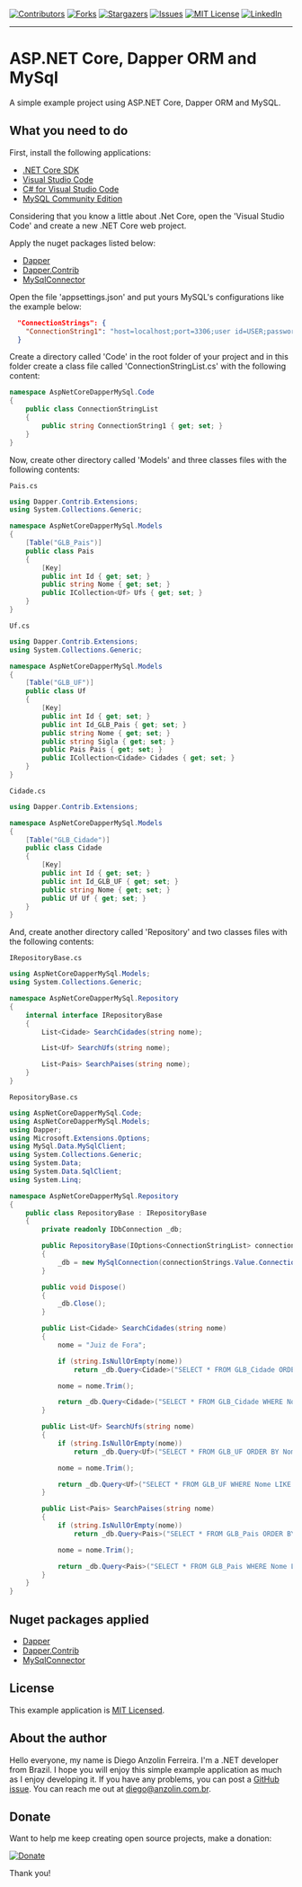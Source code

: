 <!-- PROJECT SHIELDS -->
<!--
*** I'm using markdown "reference style" links for readability.
*** Reference links are enclosed in brackets [ ] instead of parentheses ( ).
*** See the bottom of this document for the declaration of the reference variables
*** for contributors-url, forks-url, etc. This is an optional, concise syntax you may use.
*** https://www.markdownguide.org/basic-syntax/#reference-style-links
-->
[![Contributors][contributors-shield]][contributors-url]
[![Forks][forks-shield]][forks-url]
[![Stargazers][stars-shield]][stars-url]
[![Issues][issues-shield]][issues-url]
[![MIT License][license-shield]][license-url]
[![LinkedIn][linkedin-shield]][linkedin-url]

---


# ASP.NET Core, Dapper ORM and MySql
A simple example project using ASP.NET Core, Dapper ORM and MySQL.


What you need to do
-------------------

First, install the following applications:
- [.NET Core SDK](https://www.microsoft.com/net/download/core)
- [Visual Studio Code](https://code.visualstudio.com/)
- [C# for Visual Studio Code](https://marketplace.visualstudio.com/items?itemName=ms-vscode.csharp)
- [MySQL Community Edition](https://dev.mysql.com/downloads/mysql/)

Considering that you know a little about .Net Core, open the 'Visual Studio Code' and create a new .NET Core web project.

Apply the nuget packages listed below:
- [Dapper](https://www.nuget.org/packages/Dapper)
- [Dapper.Contrib](https://www.nuget.org/packages/Dapper.Contrib/)
- [MySqlConnector](https://www.nuget.org/packages/MySqlConnector/)

Open the file 'appsettings.json' and put yours MySQL's configurations like the example below:

```json
  "ConnectionStrings": {
    "ConnectionString1": "host=localhost;port=3306;user id=USER;password=PASSWORD;database=DATABASENAME;"
  }
```

Create a directory called 'Code' in the root folder of your project and in this folder create a class file called 'ConnectionStringList.cs' with the following content:

```csharp
namespace AspNetCoreDapperMySql.Code
{
    public class ConnectionStringList
    {
        public string ConnectionString1 { get; set; }
    }
}
```

Now, create other directory called 'Models' and three classes files with the following contents:

`Pais.cs`
```csharp
using Dapper.Contrib.Extensions;
using System.Collections.Generic;

namespace AspNetCoreDapperMySql.Models
{
    [Table("GLB_Pais")]
    public class Pais
    {
        [Key]
        public int Id { get; set; }
        public string Nome { get; set; }
        public ICollection<Uf> Ufs { get; set; }
    }
}
```

`Uf.cs`
```csharp
using Dapper.Contrib.Extensions;
using System.Collections.Generic;

namespace AspNetCoreDapperMySql.Models
{
    [Table("GLB_UF")]
    public class Uf
    {
        [Key]
        public int Id { get; set; }
        public int Id_GLB_Pais { get; set; }
        public string Nome { get; set; }
        public string Sigla { get; set; }
        public Pais Pais { get; set; }
        public ICollection<Cidade> Cidades { get; set; }
    }
}
```

`Cidade.cs`
```csharp
using Dapper.Contrib.Extensions;

namespace AspNetCoreDapperMySql.Models
{
    [Table("GLB_Cidade")]
    public class Cidade
    {
        [Key]
        public int Id { get; set; }
        public int Id_GLB_UF { get; set; }
        public string Nome { get; set; }
        public Uf Uf { get; set; }
    }
}
```

And, create another directory called 'Repository' and two classes files with the following contents:

`IRepositoryBase.cs`
```csharp
using AspNetCoreDapperMySql.Models;
using System.Collections.Generic;

namespace AspNetCoreDapperMySql.Repository
{
    internal interface IRepositoryBase
    {
        List<Cidade> SearchCidades(string nome);

        List<Uf> SearchUfs(string nome);

        List<Pais> SearchPaises(string nome);
    }
}
```

`RepositoryBase.cs`
```csharp
using AspNetCoreDapperMySql.Code;
using AspNetCoreDapperMySql.Models;
using Dapper;
using Microsoft.Extensions.Options;
using MySql.Data.MySqlClient;
using System.Collections.Generic;
using System.Data;
using System.Data.SqlClient;
using System.Linq;

namespace AspNetCoreDapperMySql.Repository
{
    public class RepositoryBase : IRepositoryBase
    {
        private readonly IDbConnection _db;

        public RepositoryBase(IOptions<ConnectionStringList> connectionStrings)
        {
            _db = new MySqlConnection(connectionStrings.Value.ConnectionString1);
        }

        public void Dispose()
        {
            _db.Close();
        }

        public List<Cidade> SearchCidades(string nome)
        {
            nome = "Juiz de Fora";

            if (string.IsNullOrEmpty(nome))
                return _db.Query<Cidade>("SELECT * FROM GLB_Cidade ORDER BY Nome ASC LIMIT 10").ToList();

            nome = nome.Trim();

            return _db.Query<Cidade>("SELECT * FROM GLB_Cidade WHERE Nome LIKE @Nome ORDER BY Nome ASC LIMIT 10", new { Nome = string.Format("%{0}%", nome) }).ToList();
        }

        public List<Uf> SearchUfs(string nome)
        {
            if (string.IsNullOrEmpty(nome))
                return _db.Query<Uf>("SELECT * FROM GLB_UF ORDER BY Nome ASC LIMIT 10").ToList();

            nome = nome.Trim();

            return _db.Query<Uf>("SELECT * FROM GLB_UF WHERE Nome LIKE @Nome ORDER BY Nome ASC LIMIT 10", new { Nome = string.Format("%{0}%", nome) }).ToList();
        }

        public List<Pais> SearchPaises(string nome)
        {
            if (string.IsNullOrEmpty(nome))
                return _db.Query<Pais>("SELECT * FROM GLB_Pais ORDER BY Nome ASC LIMIT 10").ToList();

            nome = nome.Trim();

            return _db.Query<Pais>("SELECT * FROM GLB_Pais WHERE Nome LIKE @Nome ORDER BY Nome ASC LIMIT 10", new { Nome = string.Format("%{0}%", nome) }).ToList();
        }
    }
}
```


Nuget packages applied
----------------------

- [Dapper](https://www.nuget.org/packages/Dapper)
- [Dapper.Contrib](https://www.nuget.org/packages/Dapper.Contrib/)
- [MySqlConnector](https://www.nuget.org/packages/MySqlConnector/)


License
-------

This example application is [MIT Licensed](https://github.com/anzolin/AspNetCoreDapperMySql/blob/master/LICENSE).


About the author
----------------

Hello everyone, my name is Diego Anzolin Ferreira. I'm a .NET developer from Brazil. I hope you will enjoy this simple example application as much as I enjoy developing it. If you have any problems, you can post a [GitHub issue](https://github.com/anzolin/AspNetCoreDapperMySql/issues). You can reach me out at diego@anzolin.com.br.


Donate
------
  
Want to help me keep creating open source projects, make a donation:

[![Donate](https://img.shields.io/badge/Donate-PayPal-green.svg)](https://www.paypal.com/donate?business=DN2VPNW42RTXY&no_recurring=0&currency_code=BRL)

Thank you!



<!-- MARKDOWN LINKS & IMAGES -->
<!-- https://www.markdownguide.org/basic-syntax/#reference-style-links -->
[contributors-shield]: https://img.shields.io/github/contributors/anzolin/AspNetCoreDapperMySql.svg?style=for-the-badge
[contributors-url]: https://github.com/anzolin/AspNetCoreDapperMySql/graphs/contributors
[forks-shield]: https://img.shields.io/github/forks/anzolin/AspNetCoreDapperMySql.svg?style=for-the-badge
[forks-url]: https://github.com/anzolin/AspNetCoreDapperMySql/network/members
[stars-shield]: https://img.shields.io/github/stars/anzolin/AspNetCoreDapperMySql.svg?style=for-the-badge
[stars-url]: https://github.com/anzolin/AspNetCoreDapperMySql/stargazers
[issues-shield]: https://img.shields.io/github/issues/anzolin/AspNetCoreDapperMySql.svg?style=for-the-badge
[issues-url]: https://github.com/anzolin/AspNetCoreDapperMySql/issues
[license-shield]: https://img.shields.io/github/license/anzolin/AspNetCoreDapperMySql.svg?style=for-the-badge
[license-url]: https://github.com/anzolin/AspNetCoreDapperMySql/blob/master/LICENSE.txt
[linkedin-shield]: https://img.shields.io/badge/-LinkedIn-black.svg?style=for-the-badge&logo=linkedin&colorB=555
[linkedin-url]: https://www.linkedin.com/in/diego-anzolin/
